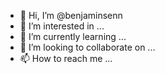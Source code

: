 - 👋 Hi, I’m @benjaminsenn
- 👀 I’m interested in ...
- 🌱 I’m currently learning ...
- 💞️ I’m looking to collaborate on ...
- 📫 How to reach me ...

<!---
benjaminsenn/benjaminsenn is a ✨ special ✨ repository because its `README.md` (this file) appears on your GitHub profile.
You can click the Preview link to take a look at your changes.
--->
